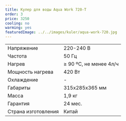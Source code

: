 ```yaml
---
title: Кулер для воды Aqua Work 720-T
order: 3
price: 3250
cooling: no
warming: yes
featuredImage: ../../images/kuler/aqua-work-720.jpg
---
```


<table>
<tr><td>Напряжение</td><td>220-240 В</td></tr>
<tr><td>Частота</td><td>50 Гц</td></tr>
<tr><td>Нагрев</td><td>≥ 90 ºС, не менее 4л/ч</td></tr>
<tr><td>Мощность нагрева</td><td>420 Вт</td></tr>
<tr><td>Охлаждение</td><td>-</td></tr>
<tr><td>Габариты</td><td>315x285x365 мм</td></tr>
<tr><td>Масса</td><td>1,9 кг</td></tr>
<tr><td>Гарантия</td><td>24 мес.</td></tr>
<tr><td>Страна изготовления</td><td>Китай</td></tr>
</table>
